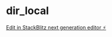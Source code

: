 # dir_local

[Edit in StackBlitz next generation editor ⚡️](https://stackblitz.com/~/github.com/dopeboygfx/dir_local)